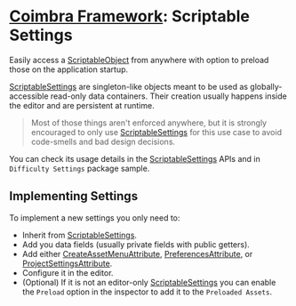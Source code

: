 # [Coimbra Framework](Index.md): Scriptable Settings

Easily access a [ScriptableObject] from anywhere with option to preload those on the application startup.

[ScriptableSettings] are singleton-like objects meant to be used as globally-accessible read-only data containers.
Their creation usually happens inside the editor and are persistent at runtime.

> Most of those things aren't enforced anywhere, but it is strongly encouraged to only use [ScriptableSettings] for this use case to avoid code-smells and bad design decisions.

You can check its usage details in the [ScriptableSettings] APIs and in `Difficulty Settings` package sample.

## Implementing Settings

To implement a new settings you only need to:

- Inherit from [ScriptableSettings].
- Add you data fields (usually private fields with public getters).
- Add either [CreateAssetMenuAttribute], [PreferencesAttribute], or [ProjectSettingsAttribute].
- Configure it in the editor.
- (Optional) If it is not an editor-only [ScriptableSettings] you can enable the `Preload` option in the inspector to add it to the `Preloaded Assets`.

[PreferencesAttribute]:<../Coimbra/PreferencesAttribute.cs>

[ProjectSettingsAttribute]:<../Coimbra/ProjectSettingsAttribute.cs>

[ScriptableSettings]:<../Coimbra/ScriptableSettings.cs>

[CreateAssetMenuAttribute]:<https://docs.unity3d.com/ScriptReference/CreateAssetMenuAttribute.html>

[ScriptableObject]:<https://docs.unity3d.com/ScriptReference/ScriptableObject.html>
